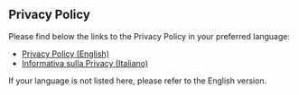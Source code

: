 ## Privacy Policy

Please find below the links to the Privacy Policy in your preferred language:

- [Privacy Policy (English)](https://github.com/H3rz3n/loverquest/blob/main/github_pages/privacy_policy/privacy_policy_en.md)
- [Informativa sulla Privacy (Italiano)](https://github.com/H3rz3n/loverquest/blob/main/github_pages/privacy_policy/privacy_policy_it.md)

If your language is not listed here, please refer to the English version.
